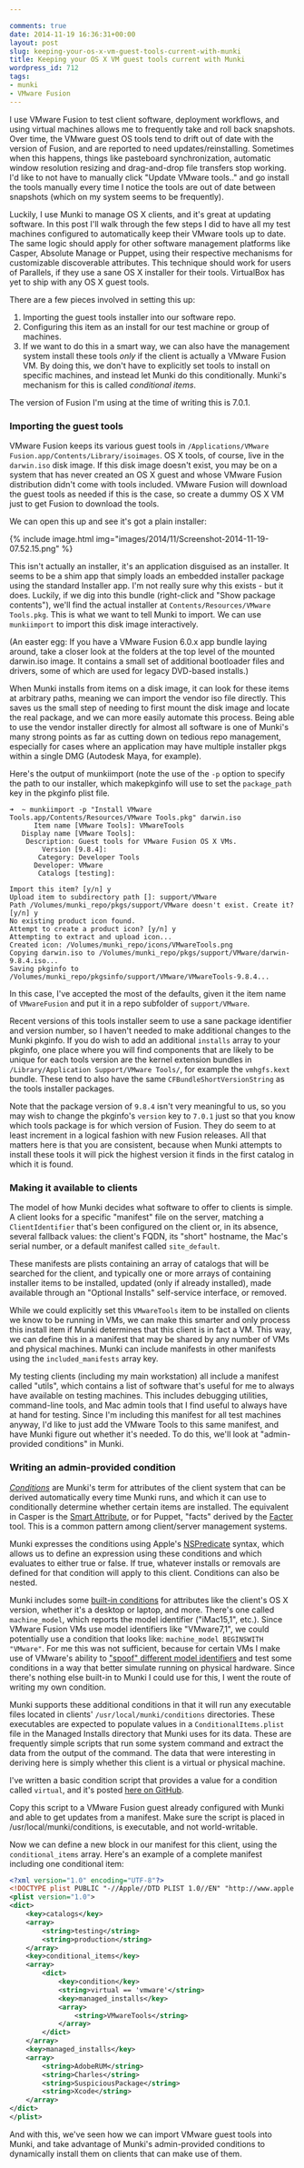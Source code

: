 ```yaml
---

comments: true
date: 2014-11-19 16:36:31+00:00
layout: post
slug: keeping-your-os-x-vm-guest-tools-current-with-munki
title: Keeping your OS X VM guest tools current with Munki
wordpress_id: 712
tags:
- munki
- VMware Fusion
---
```


<!-- [![fusion_256.png](images/2014/11/fusion_256.png)](images/2014/11/fusion_256.png) -->

I use VMware Fusion to test client software, deployment workflows, and using virtual machines allows me to frequently take and roll back snapshots. Over time, the VMware guest OS tools tend to drift out of date with the version of Fusion, and are reported to need updates/reinstalling. Sometimes when this happens, things like pasteboard synchronization, automatic window resolution resizing and drag-and-drop file transfers stop working. I'd like to not have to manually click "Update VMware tools.." and go install the tools manually every time I notice the tools are out of date between snapshots (which on my system seems to be frequently).

Luckily, I use Munki to manage OS X clients, and it's great at updating software. In this post I'll walk through the few steps I did to have all my test machines configured to automatically keep their VMware tools up to date. The same logic should apply for other software management platforms like Casper, Absolute Manage or Puppet, using their respective mechanisms for customizable discoverable attributes. This technique should work for users of Parallels, if they use a sane OS X installer for their tools. VirtualBox has yet to ship with any OS X guest tools.

<!-- more -->

There are a few pieces involved in setting this up:

  1. Importing the guest tools installer into our software repo.
  1. Configuring this item as an install for our test machine or group of machines.
  1. If we want to do this in a smart way, we can also have the management system install these tools _only_ if the client is actually a VMware Fusion VM. By doing this, we don't have to explicitly set tools to install on specific machines, and instead let Munki do this conditionally. Munki's mechanism for this is called _conditional items_.

The version of Fusion I'm using at the time of writing this is 7.0.1.

### Importing the guest tools

VMware Fusion keeps its various guest tools in `/Applications/VMware Fusion.app/Contents/Library/isoimages`. OS X tools, of course, live in the  `darwin.iso` disk image. If this disk image doesn't exist, you may be on a system that has never created an OS X guest and whose VMware Fusion distribution didn't come with tools included. VMware Fusion will download the guest tools as needed if this is the case, so create a dummy OS X VM just to get Fusion to download the tools.

We can open this up and see it's got a plain installer:

{% include image.html
  img="images/2014/11/Screenshot-2014-11-19-07.52.15.png"
%}

This isn't actually an installer, it's an application disguised as an installer. It seems to be a shim app that simply loads an embedded installer package using the standard Installer app. I'm not really sure why this exists - but it does. Luckily, if we dig into this bundle (right-click and "Show package contents"), we'll find the actual installer at `Contents/Resources/VMware Tools.pkg`. This is what we want to tell Munki to import. We can use `munkiimport` to import this disk image interactively.

(An easter egg: If you have a VMware Fusion 6.0.x app bundle laying around, take a closer look at the folders at the top level of the mounted darwin.iso image. It contains a small set of additional bootloader files and drivers, some of which are used for legacy DVD-based installs.)

When Munki installs from items on a disk image, it can look for these items at arbitrary paths, meaning we can import the vendor iso file directly. This saves us the small step of needing to first mount the disk image and locate the real package, and we can more easily automate this process. Being able to use the vendor installer directly for almost all software is one of Munki's many strong points as far as cutting down on tedious repo management, especially for cases where an application may have multiple installer pkgs within a single DMG (Autodesk Maya, for example).

Here's the output of munkiimport (note the use of the `-p` option to specify the path to our installer, which makepkginfo will use to set the `package_path` key in the pkginfo plist file.

```
➜  ~ munkiimport -p "Install VMware Tools.app/Contents/Resources/VMware Tools.pkg" darwin.iso
      Item name [VMware Tools]: VMwareTools
   Display name [VMware Tools]:
    Description: Guest tools for VMware Fusion OS X VMs.
        Version [9.8.4]:
       Category: Developer Tools
      Developer: VMware
       Catalogs [testing]:

Import this item? [y/n] y
Upload item to subdirectory path []: support/VMware
Path /Volumes/munki_repo/pkgs/support/VMware doesn't exist. Create it? [y/n] y
No existing product icon found.
Attempt to create a product icon? [y/n] y
Attempting to extract and upload icon...
Created icon: /Volumes/munki_repo/icons/VMwareTools.png
Copying darwin.iso to /Volumes/munki_repo/pkgs/support/VMware/darwin-9.8.4.iso...
Saving pkginfo to /Volumes/munki_repo/pkgsinfo/support/VMware/VMwareTools-9.8.4...
```

In this case, I've accepted the most of the defaults, given it the item name of `VMwareFusion` and put it in a repo subfolder of `support/VMware`.

Recent versions of this tools installer seem to use a sane package identifier and version number, so I haven't needed to make additional changes to the Munki pkginfo. If you do wish to add an additional `installs` array to your pkginfo, one place where you will find components that are likely to be unique for each tools version are the kernel extension bundles in `/Library/Application Support/VMware Tools/`, for example the `vmhgfs.kext` bundle. These tend to also have the same `CFBundleShortVersionString` as the tools installer packages.

Note that the package version of `9.8.4` isn't very meaningful to us, so you may wish to change the pkginfo's `version` key to `7.0.1` just so that you know which tools package is for which version of Fusion. They do seem to at least increment in a logical fashion with new Fusion releases. All that matters here is that you are consistent, because when Munki attempts to install these tools it will pick the highest version it finds in the first catalog in which it is found.


### Making it available to clients

The model of how Munki decides what software to offer to clients is simple. A client looks for a specific "manifest" file on the server, matching a `ClientIdentifier` that's been configured on the client or, in its absence, several fallback values: the client's FQDN, its "short" hostname, the Mac's serial number, or a default manifest called `site_default`.

These manifests are plists containing an array of catalogs that will be searched for the client, and typically one or more arrays of containing installer items to be installed, updated (only if already installed), made available through an "Optional Installs" self-service interface, or removed.

While we could explicitly set this `VMwareTools` item to be installed on clients we know to be running in VMs, we can make this smarter and only process this install item if Munki determines that this client is in fact a VM. This way, we can define this in a manifest that may be shared by any number of VMs and physical machines. Munki can include manifests in other manifests using the `included_manifests` array key.

My testing clients (including my main workstation) all include a manifest called "utils", which contains a list of software that's useful for me to always have available on testing machines. This includes debugging utilities, command-line tools, and Mac admin tools that I find useful to always have at hand for testing. Since I'm including this manifest for all test machines anyway, I'd like to just add the VMware Tools to this same manifest, and have Munki figure out whether it's needed. To do this, we'll look at "admin-provided conditions" in Munki.


### Writing an admin-provided condition

[_Conditions_](https://github.com/munki/munki/wiki/Conditional-Items#admin-provided-conditions) are Munki's term for attributes of the client system that can be derived automatically every time Munki runs, and which it can use to conditionally determine whether certain items are installed. The equivalent in Casper is the [Smart Attribute](http://www.jamfsoftware.com/products/casper-suite/inventory-and-reporting/customized-inventory/), or for Puppet, "facts" derived by the [Facter](http://puppetlabs.com/facter) tool. This is a common pattern among client/server management systems.

Munki expresses the conditions using Apple's [NSPredicate](http://nshipster.com/nspredicate/) syntax, which allows us to define an expression using these conditions and which evaluates to either true or false. If true, whatever installs or removals are defined for that condition will apply to this client. Conditions can also be nested.

Munki includes some [built-in conditions](https://github.com/munki/munki/wiki/Conditional-Items#built-in-conditions) for attributes like the client's OS X version, whether it's a desktop or laptop, and more. There's one called `machine_model`, which reports the model identifier ("iMac15,1", etc.). Since VMware Fusion VMs use model identifiers like "VMware7,1", we could potentially use a condition that looks like: `machine_model BEGINSWITH "VMware"`. For me this was not sufficient, because for certain VMs I make use of VMware's ability to ["spoof" different model identifiers](http://derflounder.wordpress.com/2013/02/19/emulating-specific-apple-models-in-vmware-fusion-vms/) and test some conditions in a way that better simulate running on physical hardware. Since there's nothing else built-in to Munki I could use for this, I went the route of writing my own condition.

Munki supports these additional conditions in that it will run any executable files located in clients' `/usr/local/munki/conditions` directories. These executables are expected to populate values in a `ConditionalItems.plist` file in the Managed Installs directory that Munki uses for its data. These are frequently simple scripts that run some system command and extract the data from the output of the command. The data that were interesting in deriving here is simply whether this client is a virtual or physical machine.

I've written a basic condition script that provides a value for a condition called `virtual`, and it's posted [here on GitHub](https://github.com/timsutton/munki-conditions/blob/master/virtual).

Copy this script to a VMware Fusion guest already configured with Munki and able to get updates from a manifest. Make sure the script is placed in /usr/local/munki/conditions, is executable, and not world-writable.

Now we can define a new block in our manifest for this client, using the `conditional_items` array. Here's an example of a complete manifest including one conditional item:

```xml
<?xml version="1.0" encoding="UTF-8"?>
<!DOCTYPE plist PUBLIC "-//Apple//DTD PLIST 1.0//EN" "http://www.apple.com/DTDs/PropertyList-1.0.dtd">
<plist version="1.0">
<dict>
    <key>catalogs</key>
    <array>
        <string>testing</string>
        <string>production</string>
    </array>
    <key>conditional_items</key>
    <array>
        <dict>
            <key>condition</key>
            <string>virtual == 'vmware'</string>
            <key>managed_installs</key>
            <array>
                <string>VMwareTools</string>
            </array>
        </dict>
    </array>
    <key>managed_installs</key>
    <array>
        <string>AdobeRUM</string>
        <string>Charles</string>
        <string>SuspiciousPackage</string>
        <string>Xcode</string>
    </array>
</dict>
</plist>
```

And with this, we've seen how we can import VMware guest tools into Munki, and take advantage of Munki's admin-provided conditions to dynamically install them on clients that can make use of them.
